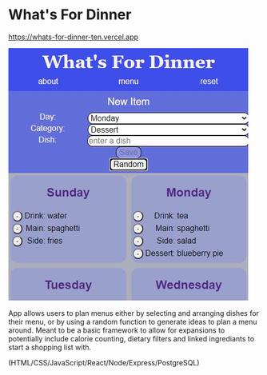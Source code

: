 # What's For Dinner
 
 https://whats-for-dinner-ten.vercel.app

![example screen](src/images/scrshot.JPG)

App allows users to plan menus either by selecting and arranging dishes for their menu, or by using a random function to generate ideas to plan a menu around.
Meant to be a basic framework to allow for expansions to potentially include calorie counting, dietary filters and linked ingrediants to start a shopping list with.

(HTML/CSS/JavaScript/React/Node/Express/PostgreSQL)
